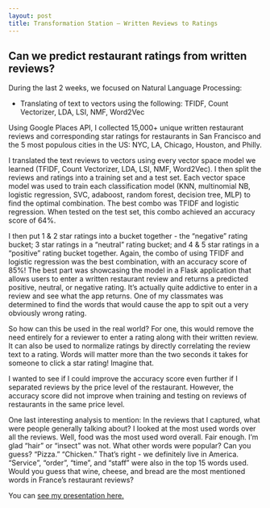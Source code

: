 ```yaml
---
layout: post
title: Transformation Station — Written Reviews to Ratings
---
```


##  Can we predict restaurant ratings from written reviews? 

During the last 2 weeks, we focused on Natural Language Processing:  
* Translating of text to vectors using the following: TFIDF, Count Vectorizer, LDA, LSI, NMF, Word2Vec

Using Google Places API, I collected 15,000+ unique written restaurant reviews and corresponding star ratings for restaurants in San Francisco and the 5 most populous cities in the US: NYC, LA, Chicago, Houston, and Philly. 

I translated the text reviews to vectors using every vector space model we learned (TFIDF, Count Vectorizer, LDA, LSI, NMF, Word2Vec). I then split the reviews and ratings into a training set and a test set. Each vector space model was used to train each classification model (KNN, multinomial NB, logistic regression, SVC, adaboost, random forest, decision tree, MLP) to find the optimal combination. The best combo was TFIDF and logistic regression. When tested on the test set, this combo achieved an accuracy score of 64%. 

I then put 1 & 2 star ratings into a bucket together - the “negative” rating bucket; 3 star ratings in a “neutral” rating bucket; and 4 & 5 star ratings in a “positive” rating bucket together.  Again, the combo of using TFIDF and logistic regression was the best combination, with an accuracy score of 85%! The best part was showcasing the model in a Flask application that allows users to enter a written restaurant review and returns a predicted positive, neutral, or negative rating. It’s actually quite addictive to enter in a review and see what the app returns. One of my classmates was determined to find the words that would cause the app to spit out a very obviously wrong rating.

So how can this be used in the real world? For one, this would remove the need entirely for a reviewer to enter a rating along with their written review. It can also be used to normalize ratings by directly correlating the review text to a rating. Words will matter more than the two seconds it takes for someone to click a star rating! Imagine that.

I wanted to see if I could improve the accuracy score even further if I separated reviews by the price level of the restaurant. However, the accuracy score did not improve when training and testing on reviews of restaurants in the same price level. 

One last interesting analysis to mention: In the reviews that I captured, what were people generally talking about? I looked at the most used words over all the reviews. Well, food was the most used word overall. Fair enough. I’m glad “hair” or “insect” was not. What other words were popular? Can you guess? “Pizza.” “Chicken.” That’s right - we definitely live in America. “Service”, “order”, “time”, and “staff” were also in the top 15 words used. Would you guess that wine, cheese, and bread are the most mentioned words in France’s restaurant reviews? 

You can [see my presentation here.]({{Becca18,github.io}}/images/NLP1.pdf)








